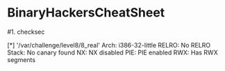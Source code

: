 # BinaryHackersCheatSheet
#1. checksec <binary>
 
  [*] '/var/challenge/level8/8_real'
    Arch:     i386-32-little
    RELRO:    No RELRO
    Stack:    No canary found
    NX:       NX disabled
    PIE:      PIE enabled
    RWX:      Has RWX segments
